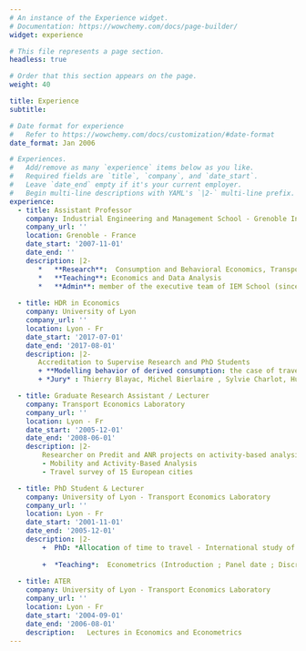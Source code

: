 ```yaml
---
# An instance of the Experience widget.
# Documentation: https://wowchemy.com/docs/page-builder/
widget: experience

# This file represents a page section.
headless: true

# Order that this section appears on the page.
weight: 40

title: Experience
subtitle:

# Date format for experience
#   Refer to https://wowchemy.com/docs/customization/#date-format
date_format: Jan 2006

# Experiences.
#   Add/remove as many `experience` items below as you like.
#   Required fields are `title`, `company`, and `date_start`.
#   Leave `date_end` empty if it's your current employer.
#   Begin multi-line descriptions with YAML's `|2-` multi-line prefix.
experience:
  - title: Assistant Professor
    company: Industrial Engineering and Management School - Grenoble Inp
    company_url: ''
    location: Grenoble - France
    date_start: '2007-11-01'
    date_end: ''
    description: |2-
       *   **Research**:  Consumption and Behavioral Economics, Transport Economics
       *   **Teaching**: Economics and Data Analysis
       *   **Admin**: member of the executive team of IEM School (since 2018)
  
  - title: HDR in Economics
    company: University of Lyon
    company_url: ''
    location: Lyon - Fr
    date_start: '2017-07-01'
    date_end: '2017-08-01'
    description: |2-
       Accreditation to Supervise Research and PhD Students
       + **Modelling behavior of derived consumption: the case of travel time**
       + *Jury* : Thierry Blayac, Michel Bierlaire , Sylvie Charlot, Hubert Jayet et Michel Simioni

  - title: Graduate Research Assistant / Lecturer
    company: Transport Economics Laboratory
    company_url: ''
    location: Lyon - Fr
    date_start: '2005-12-01'
    date_end: '2008-06-01'
    description: |2-
        Researcher on Predit and ANR projects on activity-based analysis of mobility behavior.
        - Mobility and Activity-Based Analysis
        - Travel survey of 15 European cities

  - title: PhD Student & Lecturer
    company: University of Lyon - Transport Economics Laboratory
    company_url: ''
    location: Lyon - Fr
    date_start: '2001-11-01'
    date_end: '2005-12-01'
    description: |2-
        +  PhD: *Allocation of time to travel - International study of travel time budget and duration model* under supervision of  Alain Bonnafous
          
        +  *Teaching*:  Econometrics (Introduction ; Panel date ; Discret choice model ; Survival analysis) & Industrial Economics & MicroEconomics
      
  - title: ATER
    company: University of Lyon - Transport Economics Laboratory
    company_url: ''
    location: Lyon - Fr
    date_start: '2004-09-01'
    date_end: '2006-08-01'
    description:   Lectures in Economics and Econometrics
---
```

